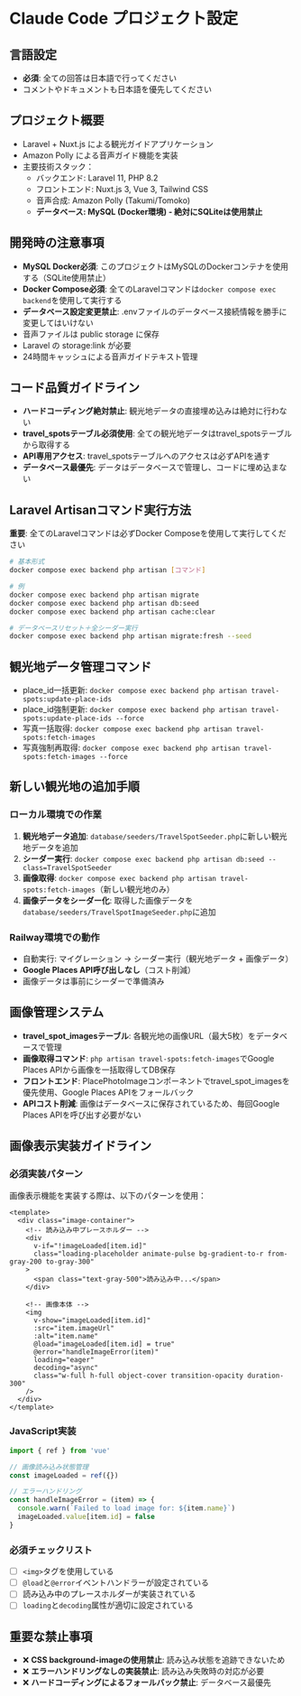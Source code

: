 # Claude Code プロジェクト設定

## 言語設定
- **必須**: 全ての回答は日本語で行ってください
- コメントやドキュメントも日本語を優先してください

## プロジェクト概要
- Laravel + Nuxt.js による観光ガイドアプリケーション
- Amazon Polly による音声ガイド機能を実装
- 主要技術スタック：
  - バックエンド: Laravel 11, PHP 8.2
  - フロントエンド: Nuxt.js 3, Vue 3, Tailwind CSS
  - 音声合成: Amazon Polly (Takumi/Tomoko)
  - **データベース: MySQL (Docker環境) - 絶対にSQLiteは使用禁止**

## 開発時の注意事項
- **MySQL Docker必須**: このプロジェクトはMySQLのDockerコンテナを使用する（SQLite使用禁止）
- **Docker Compose必須**: 全てのLaravelコマンドは`docker compose exec backend`を使用して実行する
- **データベース設定変更禁止**: .envファイルのデータベース接続情報を勝手に変更してはいけない
- 音声ファイルは public storage に保存
- Laravel の storage:link が必要
- 24時間キャッシュによる音声ガイドテキスト管理

## コード品質ガイドライン
- **ハードコーディング絶対禁止**: 観光地データの直接埋め込みは絶対に行わない
- **travel_spotsテーブル必須使用**: 全ての観光地データはtravel_spotsテーブルから取得する
- **API専用アクセス**: travel_spotsテーブルへのアクセスは必ずAPIを通す
- **データベース最優先**: データはデータベースで管理し、コードに埋め込まない

## Laravel Artisanコマンド実行方法
**重要**: 全てのLaravelコマンドは必ずDocker Composeを使用して実行してください

```bash
# 基本形式
docker compose exec backend php artisan [コマンド]

# 例
docker compose exec backend php artisan migrate
docker compose exec backend php artisan db:seed
docker compose exec backend php artisan cache:clear

# データベースリセット＋全シーダー実行
docker compose exec backend php artisan migrate:fresh --seed
```

## 観光地データ管理コマンド
- place_id一括更新: `docker compose exec backend php artisan travel-spots:update-place-ids`
- place_id強制更新: `docker compose exec backend php artisan travel-spots:update-place-ids --force`
- 写真一括取得: `docker compose exec backend php artisan travel-spots:fetch-images`
- 写真強制再取得: `docker compose exec backend php artisan travel-spots:fetch-images --force`

## 新しい観光地の追加手順

### ローカル環境での作業
1. **観光地データ追加**: `database/seeders/TravelSpotSeeder.php`に新しい観光地データを追加
2. **シーダー実行**: `docker compose exec backend php artisan db:seed --class=TravelSpotSeeder`
3. **画像取得**: `docker compose exec backend php artisan travel-spots:fetch-images`（新しい観光地のみ）
4. **画像データをシーダー化**: 取得した画像データを`database/seeders/TravelSpotImageSeeder.php`に追加

### Railway環境での動作
- 自動実行: マイグレーション → シーダー実行（観光地データ + 画像データ）
- **Google Places API呼び出しなし**（コスト削減）
- 画像データは事前にシーダーで準備済み

## 画像管理システム
- **travel_spot_imagesテーブル**: 各観光地の画像URL（最大5枚）をデータベースで管理
- **画像取得コマンド**: `php artisan travel-spots:fetch-images`でGoogle Places APIから画像を一括取得してDB保存
- **フロントエンド**: PlacePhotoImageコンポーネントでtravel_spot_imagesを優先使用、Google Places APIをフォールバック
- **APIコスト削減**: 画像はデータベースに保存されているため、毎回Google Places APIを呼び出す必要がない

## 画像表示実装ガイドライン

### 必須実装パターン
画像表示機能を実装する際は、以下のパターンを使用：

```vue
<template>
  <div class="image-container">
    <!-- 読み込み中プレースホルダー -->
    <div 
      v-if="!imageLoaded[item.id]" 
      class="loading-placeholder animate-pulse bg-gradient-to-r from-gray-200 to-gray-300"
    >
      <span class="text-gray-500">読み込み中...</span>
    </div>
    
    <!-- 画像本体 -->
    <img 
      v-show="imageLoaded[item.id]"
      :src="item.imageUrl"
      :alt="item.name"
      @load="imageLoaded[item.id] = true"
      @error="handleImageError(item)"
      loading="eager"
      decoding="async"
      class="w-full h-full object-cover transition-opacity duration-300"
    />
  </div>
</template>
```

### JavaScript実装
```javascript
import { ref } from 'vue'

// 画像読み込み状態管理
const imageLoaded = ref({})

// エラーハンドリング
const handleImageError = (item) => {
  console.warn(`Failed to load image for: ${item.name}`)
  imageLoaded.value[item.id] = false
}
```

### 必須チェックリスト
- [ ] `<img>`タグを使用している
- [ ] `@load`と`@error`イベントハンドラーが設定されている
- [ ] 読み込み中のプレースホルダーが実装されている
- [ ] `loading`と`decoding`属性が適切に設定されている

## 重要な禁止事項
- ❌ **CSS background-imageの使用禁止**: 読み込み状態を追跡できないため
- ❌ **エラーハンドリングなしの実装禁止**: 読み込み失敗時の対応が必要
- ❌ **ハードコーディングによるフォールバック禁止**: データベース最優先